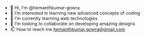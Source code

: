 - 👋 Hi, I’m @hemanthkumar-gowra
- 👀 I’m interested in learning new advanced concepts of coding
- 🌱 I’m currently learning web technologies
- 💞️ I’m looking to collaborate on developing amazing designs
- 📫 How to reach me hemanthkumar.gowra@gmail.com

<!---
hemanthkumar-gowra/hemanthkumar-gowra is a ✨ special ✨ repository because its `README.md` (this file) appears on your GitHub profile.
You can click the Preview link to take a look at your changes.
--->
